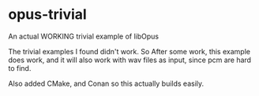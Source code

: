 # opus-trivial
An actual WORKING trivial example of libOpus

The trivial examples I found didn't work. So After some work, this example does work, and it will also work with wav files as input, since pcm are hard to find.

Also added CMake, and Conan so this actually builds easily.
